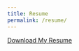```yaml
---
title: Resume
permalink: /resume/
---
```

<a href="{{ site.baseurl }}/assets/Ryan Chapman's Resume.pdf"> Download My Resume</a>